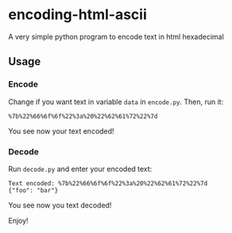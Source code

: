# encoding-html-ascii
A very simple python program to encode text in html hexadecimal 

## Usage 

### Encode 

Change if you want text in variable `data` in `encode.py`. Then, run it:

```
%7b%22%66%6f%6f%22%3a%20%22%62%61%72%22%7d
```

You see now your text encoded!

### Decode

Run `decode.py` and enter your encoded text:

```
Text encoded: %7b%22%66%6f%6f%22%3a%20%22%62%61%72%22%7d
{"foo": "bar"}
```

You see now  you text decoded!

Enjoy!